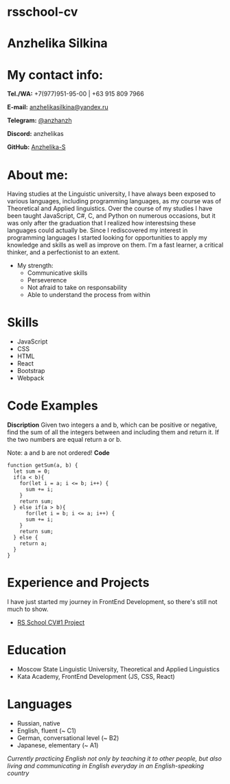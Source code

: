 # rsschool-cv
# Anzhelika Silkina
# My contact info:
__Tel./WA:__ +7(977)951-95-00 | +63 915 809 7966

__E-mail:__ anzhelikasilkina@yandex.ru

__Telegram:__ [@anzhanzh](https://t.me/anzhanzh)

__Discord:__ anzhelikas

__GitHub:__ [Anzhelika-S](https://github.com/Anzhelika-S)
# About me:
Having studies at the Linguistic university, I have always been exposed to various languages, including programming languages, as my course was of Theoretical and Applied linguistics. Over the course of my studies I have been taught JavaScript, C#, C, and Python on numerous occasions, but it was only after the graduation that I realized how interestsing these languages could actually be. Since I rediscovered my interest in programming languages I started looking for opportunities to apply my knowledge and skills as well as improve on them. I'm a fast learner, a critical thinker, and a perfectionist to an extent. 
* My strength:
  - Communicative skills
  - Perseverence
  - Not afraid to take on responsability
  - Able to understand the process from within
# Skills
- JavaScript
- CSS
- HTML
- React
- Bootstrap 
- Webpack
# Code Examples 
__Discription__
Given two integers a and b, which can be positive or negative, find the sum of all the integers between and including them and return it. If the two numbers are equal return a or b.

Note: a and b are not ordered!
__Code__
```
function getSum(a, b) {
  let sum = 0;
  if(a < b){ 
    for(let i = a; i <= b; i++) {
      sum += i; 
    }
    return sum;
  } else if(a > b){
      for(let i = b; i <= a; i++) {
      sum += i; 
    }
    return sum;
  } else {
    return a;
  } 
}
```
# Experience and Projects
I have just started my journey in FrontEnd Development, so there's still not much to show.
- [RS School CV#1 Project](https://github.com/Anzhelika-S/rsschool-cv.git)

# Education
- Moscow State Linguistic University, Theoretical and Applied Linguistics
- Kata Academy, FrontEnd Development (JS, CSS, React)

# Languages
- Russian, native
- English, fluent (~ C1)
- German, conversational level (~ B2)
- Japanese, elementary (~ A1)

_Currently practicing English not only by teaching it to other people, but also living and communicating in English everyday in an English-speaking country_

